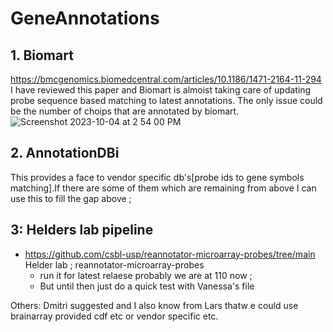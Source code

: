 # GeneAnnotations

## 1. Biomart 
https://bmcgenomics.biomedcentral.com/articles/10.1186/1471-2164-11-294
I have reviewed this paper and Biomart is almoist taking care of updating probe sequence based matching to latest annotations. The only issue could be the number of choips that are annotated by biomart. 
![Screenshot 2023-10-04 at 2 54 00 PM](https://github.com/amnahsiddiqa/GeneAnnotations/assets/28387956/34c2748a-c8a4-4044-a71b-1b97721e02fc)


## 2. AnnotationDBi

This provides a face to vendor specific db's[probe ids to gene symbols matching].If there are some of them which are remaining from above I can use this to fill the gap above ; 

## 3: Helders lab pipeline 
- https://github.com/csbl-usp/reannotator-microarray-probes/tree/main Helder lab ; reannotator-microarray-probes
  - run it for latest relaese probably we are at 110 now ;
  - But until then just do a quick test with Vanessa's file 



Others:
Dmitri suggested and I also know from Lars thatw e could use brainarray provided cdf etc or vendor specific etc. 
